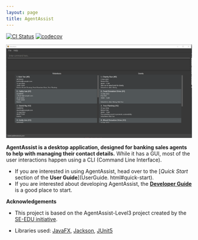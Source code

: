 ```yaml
---
layout: page
title: AgentAssist
---
```


[![CI Status](https://github.com/se-edu/agentassist-level3/workflows/Java%20CI/badge.svg)](https://github.com/se-edu/agentassist-level3/actions)
[![codecov](https://codecov.io/gh/se-edu/agentassist-level3/branch/master/graph/badge.svg)](https://codecov.io/gh/se-edu/agentassist-level3)

![Ui](images/Ui.png)

**AgentAssist is a desktop application, designed for banking sales agents to help with managing their contact
details.**
While it has a GUI, most of the user interactions happen using a CLI (Command Line Interface).

* If you are interested in using AgentAssist, head over to the [_Quick Start_ section of the **User Guide**](UserGuide.
  html#quick-start).
* If you are interested about developing AgentAssist, the [**Developer Guide**](DeveloperGuide.html) is a good place to 
  start.


**Acknowledgements**

* This project is based on the AgentAssist-Level3 project created by the [SE-EDU initiative](https://se-education.org).

* Libraries used: [JavaFX](https://openjfx.io/), [Jackson](https://github.com/FasterXML/jackson), [JUnit5](https://github.com/junit-team/junit5)
